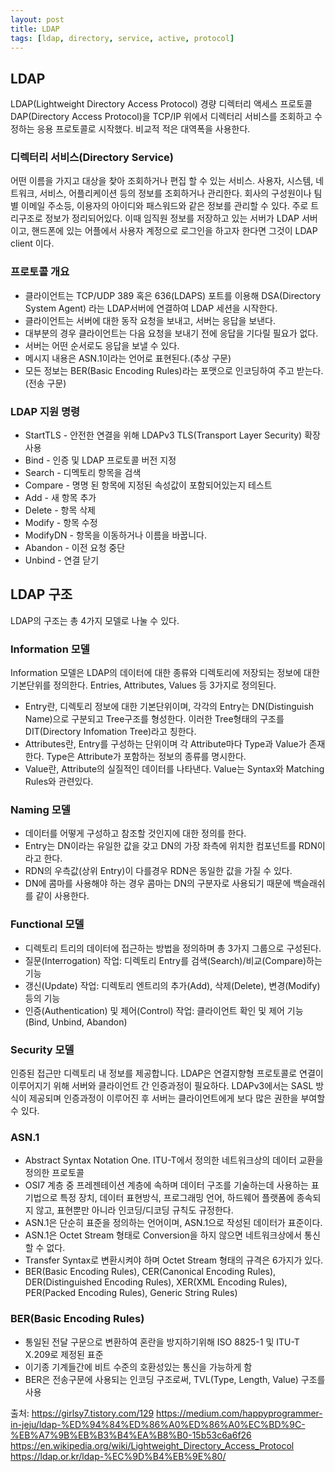 ```yaml
---
layout: post
title: LDAP
tags: [ldap, directory, service, active, protocol]
---
```



## LDAP
  LDAP(Lightweight Directory Access Protocol) 경량 디렉터리 액세스 프로토콜
  DAP(Directory Access Protocol)을 TCP/IP 위에서 디렉터리 서비스를 조회하고 수정하는 응용 프로토콜로 시작했다. 비교적 적은 대역폭을 사용한다.
    
### 디렉터리 서비스(Directory Service)
  어떤 이름을 가지고 대상을 찾아 조회하거나 편집 할 수 있는 서비스. 사용자, 시스템, 네트워크, 서비스, 어플리케이션 등의 정보를 조회하거나 관리한다. 회사의 구성원이나 팀별 이메일 주소등, 이용자의 아이디와 패스워드와 같은 정보를 관리할 수 있다. 주로 트리구조로 정보가 정리되어있다. 이때 임직원 정보를 저장하고 있는 서버가 LDAP 서버이고, 핸드폰에 있는 어플에서 사용자 계정으로 로그인을 하고자 한다면 그것이 LDAP client 이다.
  
### 프로토콜 개요
  - 클라이언트는 TCP/UDP 389 혹은 636(LDAPS) 포트를 이용해 DSA(Directory System Agent) 라는 LDAP서버에 연결하여 LDAP 세션을 시작한다.
  - 클라이언트는 서버에 대한 동작 요청을 보내고, 서버는 응답을 보낸다.
  - 대부분의 경우 클라이언트는 다음 요청을 보내기 전에 응답을 기다릴 필요가 없다.
  - 서버는 어떤 순서로도 응답을 보낼 수 있다.
  - 메시지 내용은 ASN.1이라는 언어로 표현된다.(추상 구문)
  - 모든 정보는 BER(Basic Encoding Rules)라는 포맷으로 인코딩하여 주고 받는다.(전송 구문)
  
### LDAP 지원 명령
  - StartTLS - 안전한 연결을 위해 LDAPv3 TLS(Transport Layer Security) 확장 사용
  - Bind - 인증 및 LDAP 프로토콜 버전 지정
  - Search - 디멕토리 항목을 검색
  - Compare - 명명 된 항목에 지정된 속성값이 포함되어있는지 테스트
  - Add - 새 항목 추가
  - Delete - 항목 삭제
  - Modify - 항목 수정
  - ModifyDN - 항목을 이동하거나 이름을 바꿉니다.
  - Abandon - 이전 요청 중단
  - Unbind - 연결 닫기
  
## LDAP 구조
  LDAP의 구조는 총 4가지 모델로 나눌 수 있다.
  
### Information 모델
  Information 모델은 LDAP의 데이터에 대한 종류와 디렉토리에 저장되는 정보에 대한 기본단위를 정의한다. Entries, Attributes, Values 등 3가지로 정의된다.
  - Entry란, 디렉토리 정보에 대한 기본단위이며, 각각의 Entry는 DN(Distinguish Name)으로 구분되고 Tree구조를 형성한다. 이러한 Tree형태의 구조를 DIT(Directory Infomation Tree)라고 칭한다.
  - Attributes란, Entry를 구성하는 단위이며 각 Attribute마다 Type과 Value가 존재한다. Type은 Attribute가 포함하는 정보의 종류를 명시한다.
  - Value란, Attribute의 실질적인 데이터를 나타낸다. Value는 Syntax와 Matching Rules와 관련있다.
  
### Naming 모델
  - 데이터를 어떻게 구성하고 참조할 것인지에 대한 정의를 한다.
  - Entry는 DN이라는 유일한 값을 갖고 DN의 가장 좌측에 위치한 컴포넌트를 RDN이라고 한다.
  - RDN의 우측값(상위 Entry)이 다를경우 RDN은 동일한 값을 가질 수 있다.
  - DN에 콤마를 사용해야 하는 경우 콤마는 DN의 구분자로 사용되기 때문에 백슬래쉬를 같이 사용한다.
  
### Functional 모델
  - 디렉토리 트리의 데이터에 접근하는 방법을 정의하며 총 3가지 그룹으로 구성된다.
  - 질문(Interrogation) 작업: 디렉토리 Entry를 검색(Search)/비교(Compare)하는 기능
  - 갱신(Update) 작업: 디렉토리 엔트리의 추가(Add), 삭제(Delete), 변경(Modify) 등의 기능
  - 인증(Authentication) 및 제어(Control) 작업: 클라이언트 확인 및 제어 기능(Bind, Unbind, Abandon)
  
### Security 모델
  인증된 접근만 디렉토리 내 정보를 제공합니다. LDAP은 연결지향형 프로토콜로 연결이 이루어지기 위해 서버와 클라이언트 간 인증과정이 필요하다. LDAPv3에서는 SASL 방식이 제공되며 인증과정이 이루어진 후 서버는 클라이언트에게 보다 많은 권한을 부여할 수 있다.
 
 
 
 
### ASN.1 
  - Abstract Syntax Notation One. ITU-T에서 정의한 네트워크상의 데이터 교환을 정의한 프로토콜
  - OSI7 계층 중 프레젠테이션 계층에 속하며 데이터 구조를 기술하는데 사용하는 표기법으로 특정 장치, 데이터 표현방식, 프로그래밍 언어, 하드웨어 플랫폼에 종속되지 않고, 표현뿐만 아니라 인코딩/디코딩 규칙도 규정한다.
  - ASN.1은 단순히 표준을 정의하는 언어이며, ASN.1으로 작성된 데이터가 표준이다.
  - ASN.1은 Octet Stream 형태로 Conversion을 하지 않으면 네트워크상에서 통신할 수 없다.
  - Transfer Syntax로 변환시켜야 하며 Octet Stream 형태의 규격은 6가지가 있다.
  - BER(Basic Encoding Rules), CER(Canonical Encoding Rules), DER(Distinguished Encoding Rules), XER(XML Encoding Rules), PER(Packed Encoding Rules), Generic String Rules)
  
### BER(Basic Encoding Rules)
  - 통일된 전달 구문으로 변환하여 혼란을 방지하기위해 ISO 8825-1 및 ITU-T X.209로 제정된 표준
  - 이기종 기계들간에 비트 수준의 호환성있는 통신을 가능하게 함
  - BER은 전송구문에 사용되는 인코딩 구조로써, TVL(Type, Length, Value) 구조를 사용
    
  
  출처: https://girlsy7.tistory.com/129
  https://medium.com/happyprogrammer-in-jeju/ldap-%ED%94%84%ED%86%A0%ED%86%A0%EC%BD%9C-%EB%A7%9B%EB%B3%B4%EA%B8%B0-15b53c6a6f26
  https://en.wikipedia.org/wiki/Lightweight_Directory_Access_Protocol
  https://ldap.or.kr/ldap-%EC%9D%B4%EB%9E%80/
  
